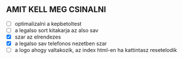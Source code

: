 ## AMIT KELL MEG CSINALNI
- [ ] optimalizalni a kepbetoltest
- [ ] a legalso sort kitakarja az also sav
- [x] szar az elrendezes
- [x] a legalso sav telefonos nezetben szar
- [ ] a logo ahogy valtakozik, az index html-en ha kattintasz resetelodik
